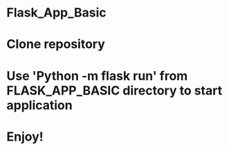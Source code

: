 # Flask_App_Basic
#
# Clone repository
#
# Use 'Python -m flask run' from FLASK_APP_BASIC directory to start application
#
# Enjoy!
